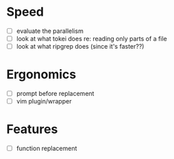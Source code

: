 # Speed
  - [ ] evaluate the parallelism
  - [ ] look at what tokei does re: reading only parts of a file
  - [ ] look at what ripgrep does (since it's faster??)
# Ergonomics
  - [ ] prompt before replacement
  - [ ] vim plugin/wrapper
# Features
  - [ ] function replacement

